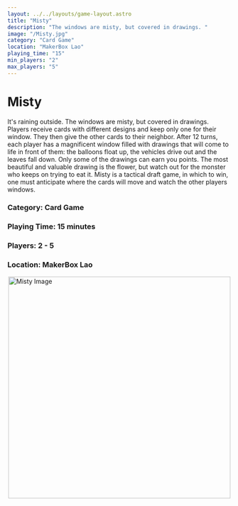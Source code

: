 ```yaml
---
layout: ../../layouts/game-layout.astro
title: "Misty"
description: "The windows are misty, but covered in drawings. "
image: "/Misty.jpg"
category: "Card Game"
location: "MakerBox Lao"
playing_time: "15"
min_players: "2"
max_players: "5"
---
```

# Misty

It's raining outside. The windows are misty, but covered in drawings. Players receive cards with different designs and keep only one for their window. They then give the other cards to their neighbor. After 12 turns, each player has a magnificent window filled with drawings that will come to life in front of them: the balloons float up, the vehicles drive out and the leaves fall down. Only some of the drawings can earn you points. The most beautiful and valuable drawing is the flower, but watch out for the monster who keeps on trying to eat it. Misty is a tactical draft game, in which to win, one must anticipate where the cards will move and watch the other players windows.  

### Category: Card Game

### Playing Time: 15 minutes

### Players: 2 - 5

### Location: MakerBox Lao

<img src="/Misty.jpg" alt="Misty Image" width="500" style="display: block; margin: 0 auto">

    